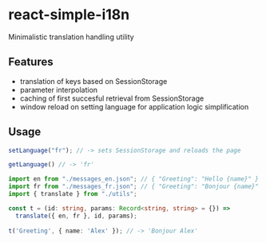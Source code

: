 # react-simple-i18n

Minimalistic translation handling utility

## Features
- translation of keys based on SessionStorage
- parameter interpolation
- caching of first succesful retrieval from SessionStorage
- window reload on setting language for application logic simplification

## Usage

```typescript
setLanguage("fr"); // -> sets SessionStorage and reloads the page
```

```typescript
getLanguage() // -> 'fr'
```

```typescript
import en from "./messages_en.json"; // { "Greeting": "Hello {name}" }
import fr from "./messages_fr.json"; // { "Greeting": "Bonjour {name}" }
import { translate } from "./utils";

const t = (id: string, params: Record<string, string> = {}) =>
  translate({ en, fr }, id, params);
  
t('Greeting', { name: 'Alex' }); // -> 'Bonjour Alex'
```
